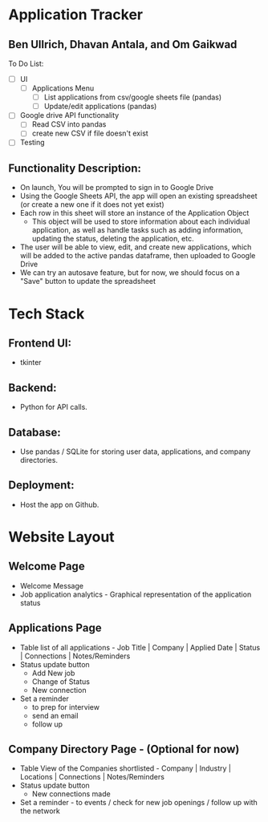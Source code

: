 # Application Tracker
## Ben Ullrich, Dhavan Antala, and Om Gaikwad

To Do List:
- [ ] UI
  - [ ] Applications Menu
    - [ ] List applications from csv/google sheets file (pandas)
    - [ ] Update/edit applications (pandas)
- [ ] Google drive API functionality
  - [ ] Read CSV into pandas
  - [ ] create new CSV if file doesn't exist
- [ ] Testing

## Functionality Description:
- On launch, You will be prompted to sign in to Google Drive
- Using the Google Sheets API, the app will open an existing spreadsheet (or create a new one if it does not yet exist)
- Each row in this sheet will store an instance of the Application Object
  - This object will be used to store information about each individual application, as well as handle tasks such as adding information, updating the status, deleting the application, etc.
- The user will be able to view, edit, and create new applications, which will be added to the active pandas dataframe, then uploaded to Google Drive
- We can try an autosave feature, but for now, we should focus on a "Save" button to update the spreadsheet
# Tech Stack
## Frontend UI:
- tkinter
## Backend:
- Python for API calls.
## Database:
- Use pandas / SQLite for storing user data, applications, and company directories.
## Deployment:
- Host the app on Github.

# Website Layout
## Welcome Page
- Welcome Message
- Job application analytics - Graphical representation of the application status

## Applications Page
- Table list of all applications - Job Title | Company | Applied Date | Status | Connections | Notes/Reminders
- Status update button 
  - Add New job
  - Change of Status
  - New connection
- Set a reminder
  - to prep for interview
  - send an email
  - follow up
    
## Company Directory Page - (Optional for now)
- Table View of the Companies shortlisted - Company | Industry | Locations | Connections | Notes/Reminders
- Status update button
  - New connections made
- Set a reminder - to events / check  for new job openings / follow up with the network 


